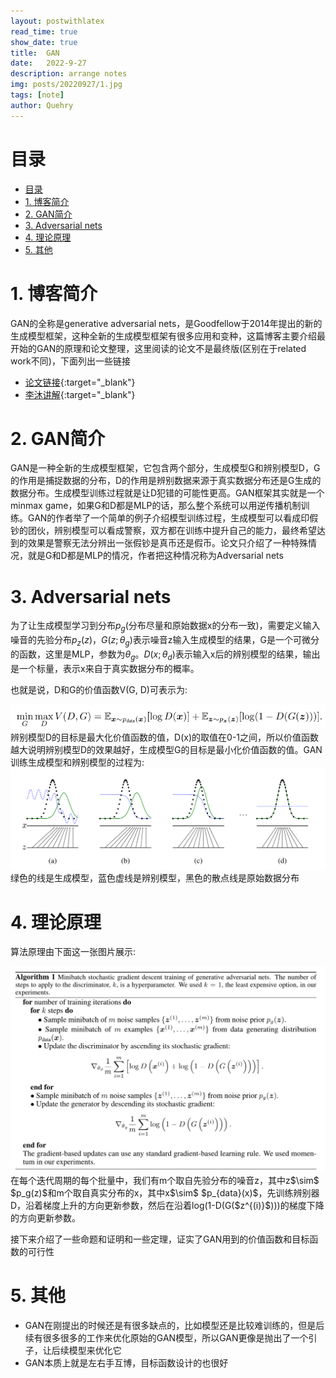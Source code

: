 ```yaml
---
layout: postwithlatex
read_time: true
show_date: true
title:  GAN
date:   2022-9-27
description: arrange notes 
img: posts/20220927/1.jpg 
tags: [note]
author: Quehry
---
```


# 目录

<!-- TOC -->

- [目录](#目录)
- [1. 博客简介](#1-博客简介)
- [2. GAN简介](#2-gan简介)
- [3. Adversarial nets](#3-adversarial-nets)
- [4. 理论原理](#4-理论原理)
- [5. 其他](#5-其他)

<!-- /TOC -->

# 1. 博客简介
GAN的全称是generative adversarial nets，是Goodfellow于2014年提出的新的生成模型框架，这种全新的生成模型框架有很多应用和变种，这篇博客主要介绍最开始的GAN的原理和论文整理，这里阅读的论文不是最终版(区别在于related work不同)，下面列出一些链接
- [论文链接](https://arxiv.org/abs/1406.2661){:target="_blank"}
- [李沐讲解](https://www.bilibili.com/video/BV1rb4y187vD/?spm_id_from=333.788&vd_source=64c99329fc39a0e3f42825a4c837e2a5){:target="_blank"}

# 2. GAN简介
GAN是一种全新的生成模型框架，它包含两个部分，生成模型G和辨别模型D，G的作用是捕捉数据的分布，D的作用是辨别数据来源于真实数据分布还是G生成的数据分布。生成模型训练过程就是让D犯错的可能性更高。GAN框架其实就是一个minmax game，如果G和D都是MLP的话，那么整个系统可以用逆传播机制训练。GAN的作者举了一个简单的例子介绍模型训练过程，生成模型可以看成印假钞的团伙，辨别模型可以看成警察，双方都在训练中提升自己的能力，最终希望达到的效果是警察无法分辨出一张假钞是真币还是假币。论文只介绍了一种特殊情况，就是G和D都是MLP的情况，作者把这种情况称为Adversarial nets
 
# 3. Adversarial nets
为了让生成模型学习到分布$p_g$(分布尽量和原始数据x的分布一致)，需要定义输入噪音的先验分布$p_z(z)$，$G(z;\theta_g)$表示噪音z输入生成模型的结果，G是一个可微分的函数，这里是MLP，参数为$\theta_g$。$D(x;\theta_d)$表示输入x后的辨别模型的结果，输出是一个标量，表示x来自于真实数据分布的概率。

也就是说，D和G的价值函数V(G, D)可表示为: 
<center><img src='../assets/img/posts/20220927/2.jpg'></center>
辨别模型D的目标是最大化价值函数的值，D(x)的取值在0-1之间，所以价值函数越大说明辨别模型D的效果越好，生成模型G的目标是最小化价值函数的值。GAN训练生成模型和辨别模型的过程为: 
<center><img src='../assets/img/posts/20220927/3.jpg'></center>
绿色的线是生成模型，蓝色虚线是辨别模型，黑色的散点线是原始数据分布

# 4. 理论原理
算法原理由下面这一张图片展示: 
<center><img src='../assets/img/posts/20220927/4.jpg'></center>
在每个迭代周期的每个批量中，我们有m个取自先验分布的噪音z，其中z$\sim$ $p_g(z)$和m个取自真实分布的x，其中x$\sim$ $p_{data}(x)$，先训练辨别器D，沿着梯度上升的方向更新参数，然后在沿着log(1-D(G($z^{(i)}$)))的梯度下降的方向更新参数。

接下来介绍了一些命题和证明和一些定理，证实了GAN用到的价值函数和目标函数的可行性

# 5. 其他
- GAN在刚提出的时候还是有很多缺点的，比如模型还是比较难训练的，但是后续有很多很多的工作来优化原始的GAN模型，所以GAN更像是抛出了一个引子，让后续模型来优化它
- GAN本质上就是左右手互博，目标函数设计的也很好
